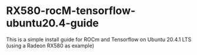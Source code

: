 # RX580-rocM-tensorflow-ubuntu20.4-guide
This is a simple install guide for ROCm and Tensorflow on Ubuntu 20.4.1 LTS (using a Radeon RX580 as example)
